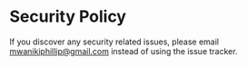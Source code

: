 # Security Policy

If you discover any security related issues, please email mwanikiphillip@gmail.com instead of using the issue tracker.
